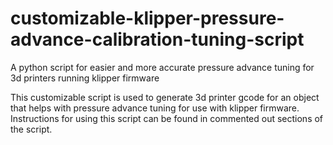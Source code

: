 # customizable-klipper-pressure-advance-calibration-tuning-script
A python script for easier and more accurate pressure advance tuning for 3d printers running klipper firmware

This customizable script is used to generate 3d printer gcode for an object that helps with pressure advance tuning for use with klipper firmware.
Instructions for using this script can be found in commented out sections of the script.
